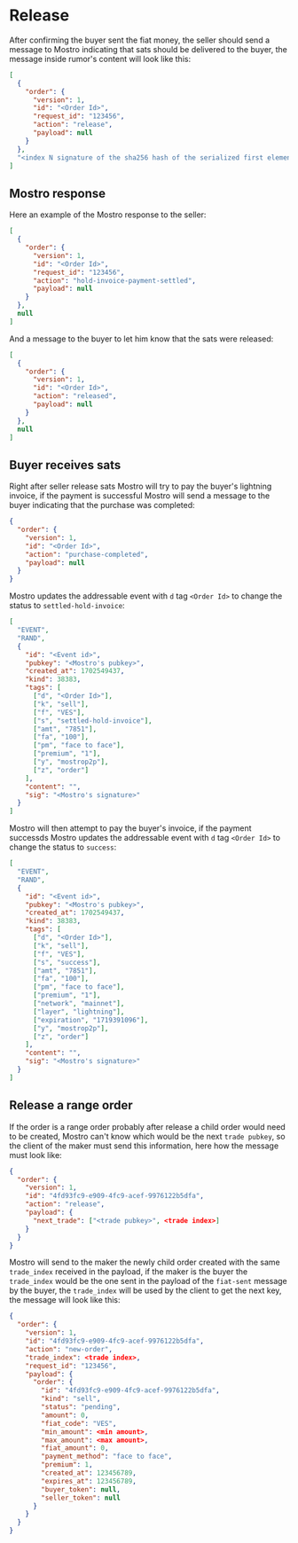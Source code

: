 # Release

After confirming the buyer sent the fiat money, the seller should send a message to Mostro indicating that sats should be delivered to the buyer, the message inside rumor's content will look like this:

```json
[
  {
    "order": {
      "version": 1,
      "id": "<Order Id>",
      "request_id": "123456",
      "action": "release",
      "payload": null
    }
  },
  "<index N signature of the sha256 hash of the serialized first element of content>"
]
```

## Mostro response

Here an example of the Mostro response to the seller:

```json
[
  {
    "order": {
      "version": 1,
      "id": "<Order Id>",
      "request_id": "123456",
      "action": "hold-invoice-payment-settled",
      "payload": null
    }
  },
  null
]
```

And a message to the buyer to let him know that the sats were released:

```json
[
  {
    "order": {
      "version": 1,
      "id": "<Order Id>",
      "action": "released",
      "payload": null
    }
  },
  null
]
```

## Buyer receives sats

Right after seller release sats Mostro will try to pay the buyer's lightning invoice, if the payment is successful Mostro will send a message to the buyer indicating that the purchase was completed:

```json
{
  "order": {
    "version": 1,
    "id": "<Order Id>",
    "action": "purchase-completed",
    "payload": null
  }
}
```

Mostro updates the addressable event with `d` tag `<Order Id>` to change the status to `settled-hold-invoice`:

```json
[
  "EVENT",
  "RAND",
  {
    "id": "<Event id>",
    "pubkey": "<Mostro's pubkey>",
    "created_at": 1702549437,
    "kind": 38383,
    "tags": [
      ["d", "<Order Id>"],
      ["k", "sell"],
      ["f", "VES"],
      ["s", "settled-hold-invoice"],
      ["amt", "7851"],
      ["fa", "100"],
      ["pm", "face to face"],
      ["premium", "1"],
      ["y", "mostrop2p"],
      ["z", "order"]
    ],
    "content": "",
    "sig": "<Mostro's signature>"
  }
]
```

Mostro will then attempt to pay the buyer's invoice, if the payment successds Mostro updates the addressable event with `d` tag `<Order Id>` to change the status to `success`:

```json
[
  "EVENT",
  "RAND",
  {
    "id": "<Event id>",
    "pubkey": "<Mostro's pubkey>",
    "created_at": 1702549437,
    "kind": 38383,
    "tags": [
      ["d", "<Order Id>"],
      ["k", "sell"],
      ["f", "VES"],
      ["s", "success"],
      ["amt", "7851"],
      ["fa", "100"],
      ["pm", "face to face"],
      ["premium", "1"],
      ["network", "mainnet"],
      ["layer", "lightning"],
      ["expiration", "1719391096"],
      ["y", "mostrop2p"],
      ["z", "order"]
    ],
    "content": "",
    "sig": "<Mostro's signature>"
  }
]
```

## Release a range order

If the order is a range order probably after release a child order would need to be created, Mostro can't know which would be the next `trade pubkey`, so the client of the maker must send this information, here how the message must look like:

```json
{
  "order": {
    "version": 1,
    "id": "4fd93fc9-e909-4fc9-acef-9976122b5dfa",
    "action": "release",
    "payload": {
      "next_trade": ["<trade pubkey>", <trade index>]
    }
  }
}
```

Mostro will send to the maker the newly child order created with the same `trade_index` received in the payload, if the maker is the buyer the `trade_index` would be the one sent in the payload of the `fiat-sent` message by the buyer, the `trade_index` will be used by the client to get the next key, the message will look like this:

```json
{
  "order": {
    "version": 1,
    "id": "4fd93fc9-e909-4fc9-acef-9976122b5dfa",
    "action": "new-order",
    "trade_index": <trade index>,
    "request_id": "123456",
    "payload": {
      "order": {
        "id": "4fd93fc9-e909-4fc9-acef-9976122b5dfa",
        "kind": "sell",
        "status": "pending",
        "amount": 0,
        "fiat_code": "VES",
        "min_amount": <min amount>,
        "max_amount": <max amount>,
        "fiat_amount": 0,
        "payment_method": "face to face",
        "premium": 1,
        "created_at": 123456789,
        "expires_at": 123456789,
        "buyer_token": null,
        "seller_token": null
      }
    }
  }
}
```
